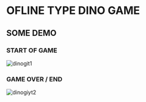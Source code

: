 # OFLINE TYPE DINO GAME

## SOME DEMO

### START OF GAME

![dinogit1](https://github.com/user-attachments/assets/45ca14d4-d545-48c1-9031-78a479ea712f)

### GAME OVER / END

![dinogiyt2](https://github.com/user-attachments/assets/e536f9e8-bf50-49e8-b9a0-3a38017c47f2)

